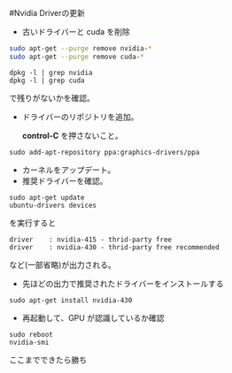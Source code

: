 #Nvidia Driverの更新



- 古いドライバーと cuda を削除

```sh
sudo apt-get --purge remove nvidia-*
sudo apt-get --purge remove cuda-*
```

```
dpkg -l | grep nvidia
dpkg -l | grep cuda
```

で残りがないかを確認。



- ドライバーのリポジトリを追加。

   **control-C** を押さないこと。

```
sudo add-apt-repository ppa:graphics-drivers/ppa
```



- カーネルをアップデート。
- 推奨ドライバーを確認。

```
sudo apt-get update
ubuntu-drivers devices
```

を実行すると

```
driver    : nvidia-415 - thrid-party free
driver    : nvidia-430 - thrid-party free recommended
```

など(一部省略)が出力される。



- 先ほどの出力で推奨されたドライバーをインストールする

```
sudo apt-get install nvidia-430
```



- 再起動して、GPU が認識しているか確認

```
sudo reboot
nvidia-smi
```

ここまでできたら勝ち

